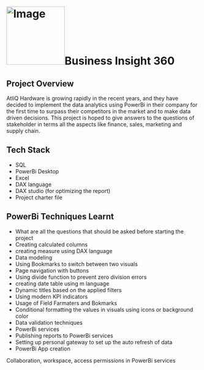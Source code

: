 # <img width="152" height="152" alt="Image" src="https://github.com/user-attachments/assets/2d56995e-6b20-4ac1-b2ae-3f75b51c0fe4" />Business Insight 360
## Project Overview
AtliQ Hardware is growing rapidly in the recent years, and they have decided to implement the data analytics using PowerBi in their company for the first time to surpass their competitors in the market and to make data driven decisions. This project is hoped to give answers to the questions of stakeholder in terms all the aspects like finance, sales, marketing and supply chain.

## Tech Stack
* SQL
* PowerBi Desktop
* Excel
* DAX language
* DAX studio (for optimizing the report)
* Project charter file
  
## PowerBi Techniques Learnt
* What are all the questions that should be asked before starting the project
* Creating calculated columns
* creating measure using DAX language
* Data modeling
* Using Bookmarks to switch between two visuals
* Page navigation with buttons
* Using divide function to prevent zero division errors
* creating date table using m language
* Dynamic titles based on the applied filters
* Using modern KPI indicators
* Usage of Field Farmaters and Bokmarks
* Conditional formatting the values in visuals using icons or background color
* Data validation techniques
* PowerBi services
* Publishing reports to PowerBi services
* Setting up personal gateway to set up the auto refresh of data
* PowerBi App creation




Collaboration, workspace, access permissions in PowerBi services
